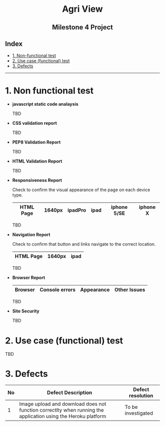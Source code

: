 <h1 align="center">Agri View</h1>
<h2 align="center"> Milestone 4 Project</h2>

## Index

- <a href="#nonfunctional-test">1. Non-functional test</a>
- <a href="#usecase-test">2. Use case (functional) test</a>
- <a href="#defects">3. Defects</a>

---
<h1>1. Non functional test</h1>

<span id="nonfuctional test"></span>

- **javascript static code analaysis**

    TBD

- **CSS validation report**

    TBD

- **PEP8 Validation Report**

    TBD

- **HTML Validation Report**

    TBD

 - **Responsiveness Report**

    Check to confirm the visual appearance of the page on each device type.
 
    |HTML Page |1640px |ipadPro |ipad|iphone 5/SE|iphone X
    |---|---|---|---|---|---|
    
    TBD

 - **Navigation Report**
 
    Check to confirm that button and links navigate to the correct location.

    |HTML Page |1640px |ipad |
    |---|---|---|
    TBD

- **Browser Report**
    
    |Browser|Console errors|Appearance|Other Issues |
    |---|---|---|---|
   TBD

- **Site Security**

    TBD

<h1>2. Use case (functional) test</h1>

<span id="usecase-test"></span>

TBD

<h1>3. Defects</h1>

<span id="defects"></span>

|No|Defect Description |Defect resolution |
|---|----------------- |----------------- |
|1 |Image upload and download does not function correctlty when running the application using the Heroku platform| To be investigated|